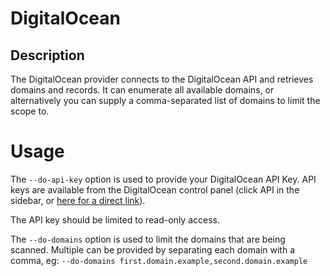 # DigitalOcean

## Description
The DigitalOcean provider connects to the DigitalOcean API and retrieves domains and records.
It can enumerate all available domains, or alternatively you can supply a comma-separated list of domains to limit
the scope to.

# Usage
The `--do-api-key` option is used to provide your DigitalOcean API Key. API keys are available from the DigitalOcean
control panel (click API in the sidebar, or [here for a direct link](https://cloud.digitalocean.com/account/api/tokens)).

The API key should be limited to read-only access.

The `--do-domains` option is used to limit the domains that are being scanned. Multiple can be provided by separating
each domain with a comma, eg:
`--do-domains first.domain.example,second.domain.example`
